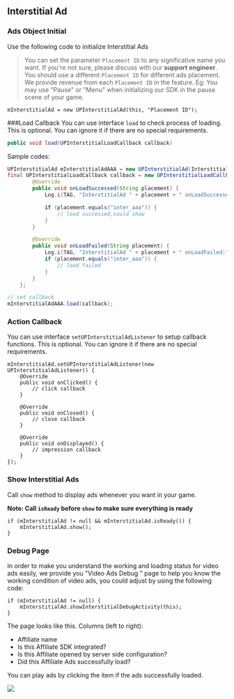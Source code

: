 ## Interstitial Ad

### Ads Object Initial 

Use the following code to initialize Interstitial Ads
> You can set the parameter `Placement ID` to any significative name you want. If you're not sure, please discuss with our **support engineer**. You should use a different `Placement ID` for different ads placement. We provide revenue from each  `Placement ID` in the feature.
> Eg: You may use "Pause" or "Menu" when initializing our SDK in the pause scene of your game.

    mInterstitialAd = new UPInterstitialAd(this, "Placement ID");
    
###Load Callback
You can use interface `load` to check process of loading. This is optional. You can ignore it if there are no special requirements.
```java
public void load(UPInterstitialLoadCallback callback)
```
Sample codes:
```java
UPInterstitialAd mInterstitialAdAAA = new UPInterstitialAd(InterstitialActivity.this, "inter_aaa");
final UPInterstitialLoadCallback callback = new UPInterstitialLoadCallback() {
        @Override
        public void onLoadSuccessed(String placement) {
            Log.i(TAG, "InterstitialAd " + placement + " onLoadSuccessed:");

            if (placement.equals("inter_aaa")) {
                // load successed,could show 
            }
        }

        @Override
        public void onLoadFailed(String placement) {
            Log.i(TAG, "InterstitialAd " + placement + " onLoadFailed:");
            if (placement.equals("inter_aaa")) {
                // load failed
            }
        }
    };

// set callback
mInterstitialAdAAA.load(callback);
```
### Action Callback
You can use interface `setUPInterstitialAdListener` to setup callback functions. This is optional. You can ignore it if there are no special requirements.

    mInterstitialAd.setUPInterstitialAdListener(new UPInterstitialAdListener() {
        @Override
        public void onClicked() {
            // click callback
        }

        @Override
        public void onClosed() {
            // close callback
        }

        @Override
        public void onDisplayed() {
            // impression callback
        }
    });
    
    
    
### Show Interstitial Ads
Call `show` method to display ads whenever you want in your game.

**Note: Call `isReady` before `show` to make sure everything is ready**

    if (mInterstitialAd != null && mInterstitialAd.isReady()) {
        mInterstitialAd.show();
    }
### Debug Page
In order to make you understand the working and loading status for video ads easily, we provide you "Video Ads Debug
" page to help you know the working condition of video ads, you could adjust by using the following code:

    if (mInterstitialAd != null) {
        mInterstitialAd.showInterstitialDebugActivity(this);
    }

 The page looks like this. Columns (left to right):
- Affiliate name
- Is this Affiliate SDK integrated?
- Is this Affiliate opened by server side configuration?
- Did this Affiliate Ads successfully load?

You can play ads by clicking the item if the ads successfully loaded.

![](http://docs.UP.com/uploads/201706/5954e83c315b0_5954e83c.png)

